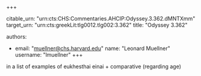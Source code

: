 +++


citable_urn: "urn:cts:CHS:Commentaries.AHCIP:Odyssey.3.362.dMNTXmm"
target_urn: "urn:cts:greekLit:tlg0012.tlg002:3.362"
title: "Odyssey 3.362"

authors:
- email: "muellner@chs.harvard.edu"
  name: "Leonard Muellner"
  username: "lmuellner"
+++

<p>in a list of examples of eukhesthai einai + comparative (regarding age)</p>